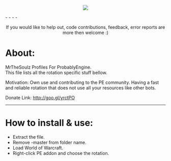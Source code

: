 <p align="center">
  <img src="http://s27.postimg.org/8s85mljbn/splash.png"/>
</p>
- - - -
<p align="center">
	If you would like to help out, code contributions, feedback, error reports are more then welcome :)
</p>



About:  
============================
MrTheSoulz Profiles For ProbablyEngine.  
This file lists all the rotation specific stuff bellow.  
  
Motivation:
Own use and contributing to the PE community.
Having a fast and reliable rotation that does not use all your resources like other bots.


  
Donate Link: http://goo.gl/yrctPO  
  
---------------------------------------------------------------
How to install & use:  
============================
* Extract the file.  
* Remove -master from folder name.  
* Load World of Warcraft.  
* Right-click PE addon and choose the rotation.
